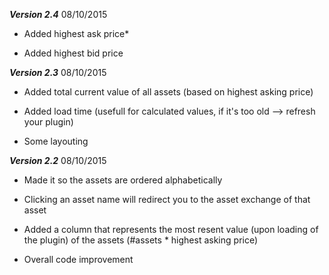 *****Version 2.4***** 08/10/2015

* Added highest ask price*

* Added highest bid price

*****Version 2.3***** 08/10/2015

* Added total current value of all assets (based on highest asking price)

* Added load time (usefull for calculated values, if it's too old --> refresh your plugin)

* Some layouting

*****Version 2.2***** 08/10/2015

* Made it so the assets are ordered alphabetically

* Clicking an asset name will redirect you to the asset exchange of that asset

* Added a column that represents the most resent value (upon loading of the plugin) of the assets (#assets * highest asking price)

* Overall code improvement


